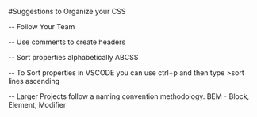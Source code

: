 #Suggestions to Organize your CSS

-- Follow Your Team

-- Use comments to create headers

-- Sort properties alphabetically ABCSS

-- To Sort properties in VSCODE you can use ctrl+p and then type >sort lines ascending

-- Larger Projects follow a naming convention methodology. BEM - Block, Element, Modifier
